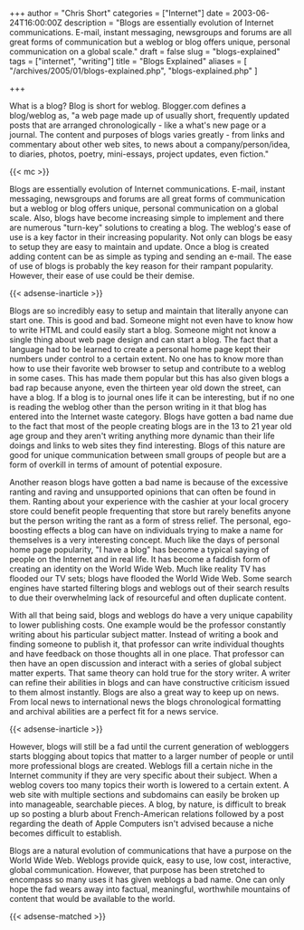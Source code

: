 +++
author = "Chris Short"
categories = ["Internet"]
date = 2003-06-24T16:00:00Z
description = "Blogs are essentially evolution of Internet communications. E-mail, instant messaging, newsgroups and forums are all great forms of communication but a weblog or blog offers unique, personal communication on a global scale."
draft = false
slug = "blogs-explained"
tags = ["internet", "writing"]
title = "Blogs Explained"
aliases = [
    "/archives/2005/01/blogs-explained.php",
    "blogs-explained.php"
]

+++

What is a blog? Blog is short for weblog. Blogger.com defines a blog/weblog as, "a web page made up of usually short, frequently updated posts that are arranged chronologically - like a what's new page or a journal. The content and purposes of blogs varies greatly - from links and commentary about other web sites, to news about a company/person/idea, to diaries, photos, poetry, mini-essays, project updates, even fiction."

{{< mc >}}

Blogs are essentially evolution of Internet communications. E-mail, instant messaging, newsgroups and forums are all great forms of communication but a weblog or blog offers unique, personal communication on a global scale. Also, blogs have become increasing simple to implement and there are numerous "turn-key" solutions to creating a blog. The weblog's ease of use is a key factor in their increasing popularity. Not only can blogs be easy to setup they are easy to maintain and update. Once a blog is created adding content can be as simple as typing and sending an e-mail. The ease of use of blogs is probably the key reason for their rampant popularity. However, their ease of use could be their demise.

{{< adsense-inarticle >}}

Blogs are so incredibly easy to setup and maintain that literally anyone can start one. This is good and bad. Someone might not even have to know how to write HTML and could easily start a blog. Someone might not know a single thing about web page design and can start a blog. The fact that a language had to be learned to create a personal home page kept their numbers under control to a certain extent. No one has to know more than how to use their favorite web browser to setup and contribute to a weblog in some cases. This has made them popular but this has also given blogs a bad rap because anyone, even the thirteen year old down the street, can have a blog. If a blog is to journal ones life it can be interesting, but if no one is reading the weblog other than the person writing in it that blog has entered into the Internet waste category. Blogs have gotten a bad name due to the fact that most of the people creating blogs are in the 13 to 21 year old age group and they aren't writing anything more dynamic than their life doings and links to web sites they find interesting. Blogs of this nature are good for unique communication between small groups of people but are a form of overkill in terms of amount of potential exposure.

Another reason blogs have gotten a bad name is because of the excessive ranting and raving and unsupported opinions that can often be found in them. Ranting about your experience with the cashier at your local grocery store could benefit people frequenting that store but rarely benefits anyone but the person writing the rant as a form of stress relief. The personal, ego-boosting effects a blog can have on individuals trying to make a name for themselves is a very interesting concept. Much like the days of personal home page popularity, "I have a blog" has become a typical saying of people on the Internet and in real life. It has become a faddish form of creating an identity on the World Wide Web. Much like reality TV has flooded our TV sets; blogs have flooded the World Wide Web. Some search engines have started filtering blogs and weblogs out of their search results to due their overwhelming lack of resourceful and often duplicate content.

With all that being said, blogs and weblogs do have a very unique capability to lower publishing costs. One example would be the professor constantly writing about his particular subject matter. Instead of writing a book and finding someone to publish it, that professor can write individual thoughts and have feedback on those thoughts all in one place. That professor can then have an open discussion and interact with a series of global subject matter experts. That same theory can hold true for the story writer. A writer can refine their abilities in blogs and can have constructive criticism issued to them almost instantly. Blogs are also a great way to keep up on news. From local news to international news the blogs chronological formatting and archival abilities are a perfect fit for a news service.

{{< adsense-inarticle >}}

However, blogs will still be a fad until the current generation of webloggers starts blogging about topics that matter to a larger number of people or until more professional blogs are created. Weblogs fill a certain niche in the Internet community if they are very specific about their subject. When a weblog covers too many topics their worth is lowered to a certain extent. A web site with multiple sections and subdomains can easily be broken up into manageable, searchable pieces. A blog, by nature, is difficult to break up so posting a blurb about French-American relations followed by a post regarding the death of Apple Computers isn't advised because a niche becomes difficult to establish.

Blogs are a natural evolution of communications that have a purpose on the World Wide Web. Weblogs provide quick, easy to use, low cost, interactive, global communication. However, that purpose has been stretched to encompass so many uses it has given weblogs a bad name. One can only hope the fad wears away into factual, meaningful, worthwhile mountains of content that would be available to the world.

{{< adsense-matched >}}